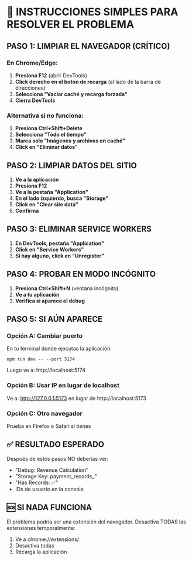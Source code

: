 # 🔧 INSTRUCCIONES SIMPLES PARA RESOLVER EL PROBLEMA

## PASO 1: LIMPIAR EL NAVEGADOR (CRÍTICO)

### En Chrome/Edge:
1. **Presiona F12** (abrir DevTools)
2. **Click derecho en el botón de recarga** (al lado de la barra de direcciones)
3. **Selecciona "Vaciar caché y recarga forzada"**
4. **Cierra DevTools**

### Alternativa si no funciona:
1. **Presiona Ctrl+Shift+Delete**
2. **Selecciona "Todo el tiempo"**
3. **Marca solo "Imágenes y archivos en caché"**
4. **Click en "Eliminar datos"**

## PASO 2: LIMPIAR DATOS DEL SITIO

1. **Ve a la aplicación**
2. **Presiona F12**
3. **Ve a la pestaña "Application"**
4. **En el lado izquierdo, busca "Storage"**
5. **Click en "Clear site data"**
6. **Confirma**

## PASO 3: ELIMINAR SERVICE WORKERS

1. **En DevTools, pestaña "Application"**
2. **Click en "Service Workers"**
3. **Si hay alguno, click en "Unregister"**

## PASO 4: PROBAR EN MODO INCÓGNITO

1. **Presiona Ctrl+Shift+N** (ventana incógnito)
2. **Ve a tu aplicación**
3. **Verifica si aparece el debug**

## PASO 5: SI AÚN APARECE

### Opción A: Cambiar puerto
En tu terminal donde ejecutas la aplicación:
```
npm run dev -- --port 5174
```
Luego ve a: http://localhost:5174

### Opción B: Usar IP en lugar de localhost
Ve a: http://127.0.0.1:5173 en lugar de http://localhost:5173

### Opción C: Otro navegador
Prueba en Firefox o Safari si tienes

## ✅ RESULTADO ESPERADO

Después de estos pasos NO deberías ver:
- "Debug: Revenue Calculation"
- "Storage Key: payment_records_"
- "Has Records: ✅"
- IDs de usuario en la consola

## 🆘 SI NADA FUNCIONA

El problema podría ser una extensión del navegador. 
Desactiva TODAS las extensiones temporalmente:
1. Ve a chrome://extensions/
2. Desactiva todas
3. Recarga la aplicación